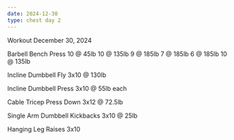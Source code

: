 ```yaml
---
date: 2024-12-30
type: chest day 2
---
```

Workout December 30, 2024

Barbell Bench Press
10 @ 45lb
10 @ 135lb
9 @ 185lb
7 @ 185lb
6 @ 185lb
10 @ 135lb

Incline Dumbbell Fly
3x10 @ 130lb

Incline Dumbbell Press
3x10 @ 55lb each

Cable Tricep Press Down
3x12 @ 72.5lb

Single Arm Dumbbell Kickbacks
3x10 @ 25lb

Hanging Leg Raises
3x10 